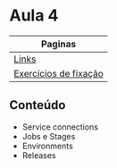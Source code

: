 # Aula 4

| Paginas                                  |
| ---------------------------------------- |
| [Links](./links_aula.md)                 |
| [Exercícios de fixação](./exercicios.MD) |

## Conteúdo

- Service connections
- Jobs e Stages
- Environments
- Releases
